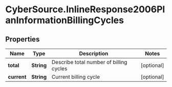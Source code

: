 # CyberSource.InlineResponse2006PlanInformationBillingCycles

## Properties
Name | Type | Description | Notes
------------ | ------------- | ------------- | -------------
**total** | **String** | Describe total number of billing cycles  | [optional] 
**current** | **String** | Current billing cycle  | [optional] 



